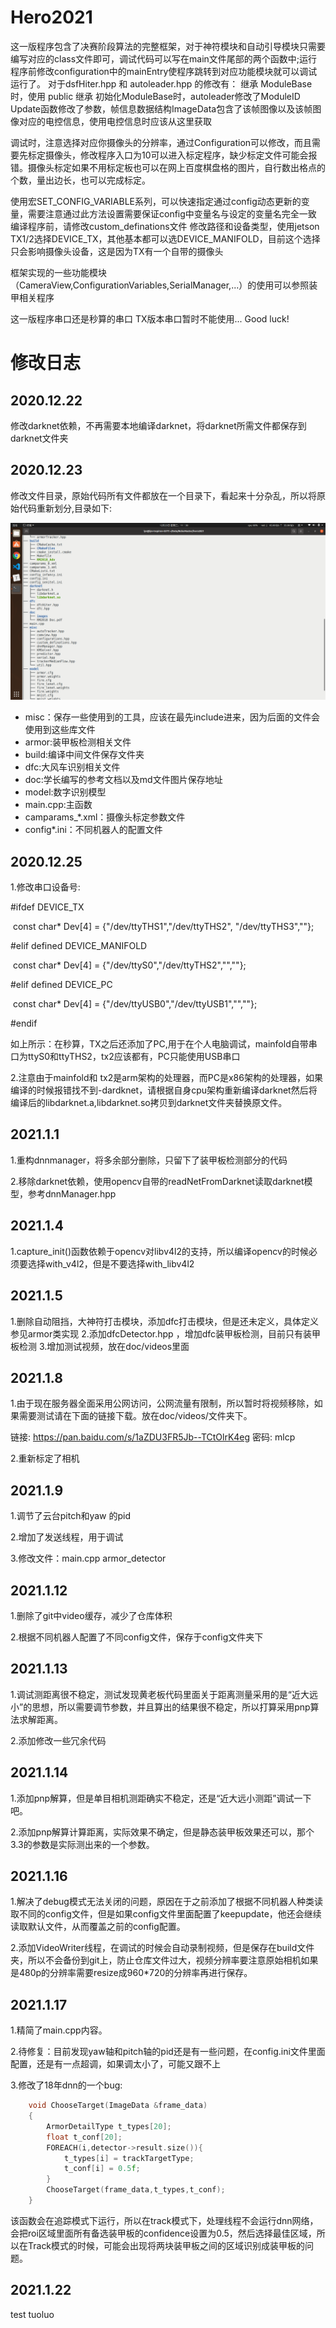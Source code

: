 # Hero2021

这一版程序包含了决赛阶段算法的完整框架，对于神符模块和自动引导模块只需要编写对应的class文件即可，调试代码可以写在main文件尾部的两个函数中;运行程序前修改configuration中的mainEntry使程序跳转到对应功能模块就可以调试运行了。
对于dsfHiter.hpp 和 autoleader.hpp 的修改有：
   继承 ModuleBase 时，使用 public 继承
   初始化ModuleBase时，autoleader修改了ModuleID
   Update函数修改了参数，帧信息数据结构ImageData包含了该帧图像以及该帧图像对应的电控信息，使用电控信息时应该从这里获取

调试时，注意选择对应你摄像头的分辨率，通过Configuration可以修改，而且需要先标定摄像头，修改程序入口为10可以进入标定程序，缺少标定文件可能会报错。摄像头标定如果不用标定板也可以在网上百度棋盘格的图片，自行数出格点的个数，量出边长，也可以完成标定。

使用宏SET_CONFIG_VARIABLE系列，可以快速指定通过config动态更新的变量，需要注意通过此方法设置需要保证config中变量名与设定的变量名完全一致
编译程序前，请修改custom_definations文件 修改路径和设备类型，使用jetson TX1/2选择DEVICE_TX，其他基本都可以选DEVICE_MANIFOLD，目前这个选择只会影响摄像头设备，这是因为TX有一个自带的摄像头

框架实现的一些功能模块（CameraView,ConfigurationVariables,SerialManager,...）的使用可以参照装甲相关程序

这一版程序串口还是秒算的串口 TX版本串口暂时不能使用...
Good luck!

# 修改日志
## 2020.12.22

修改darknet依赖，不再需要本地编译darknet，将darknet所需文件都保存到darknet文件夹

## 2020.12.23

修改文件目录，原始代码所有文件都放在一个目录下，看起来十分杂乱，所以将原始代码重新划分,目录如下:

![](doc/images/tree.png)

- misc：保存一些使用到的工具，应该在最先include进来，因为后面的文件会使用到这些库文件
- armor:装甲板检测相关文件
- build:编译中间文件保存文件夹
- dfc:大风车识别相关文件
- doc:学长编写的参考文档以及md文件图片保存地址
- model:数字识别模型
- main.cpp:主函数
- camparams_*.xml：摄像头标定参数文件
- config*.ini：不同机器人的配置文件

## 2020.12.25

1.修改串口设备号:

\#ifdef DEVICE_TX 

​        const char* Dev[4] = {"/dev/ttyTHS1","/dev/ttyTHS2", "/dev/ttyTHS3",""};

\#elif defined DEVICE_MANIFOLD

​        const char* Dev[4] = {"/dev/ttyS0","/dev/ttyTHS2","",""};

\#elif defined DEVICE_PC

​        const char* Dev[4] = {"/dev/ttyUSB0","/dev/ttyUSB1","",""};

\#endif

如上所示：在秒算，TX之后还添加了PC,用于在个人电脑调试，mainfold自带串口为ttyS0和ttyTHS2，tx2应该都有，PC只能使用USB串口

2.注意由于mainfold和 tx2是arm架构的处理器，而PC是x86架构的处理器，如果编译的时候报错找不到-dardknet，请根据自身cpu架构重新编译darknet然后将编译后的libdarknet.a,libdarknet.so拷贝到darknet文件夹替换原文件。

## 2021.1.1

1.重构dnnmanager，将多余部分删除，只留下了装甲板检测部分的代码

2.移除darknet依赖，使用opencv自带的readNetFromDarknet读取darknet模型，参考dnnManager.hpp

## 2021.1.4

1.capture_init()函数依赖于opencv对libv4l2的支持，所以编译opencv的时候必须要选择with_v4l2，但是不要选择with_libv4l2

## 2021.1.5

1.删除自动阻挡，大神符打击模块，添加dfc打击模块，但是还未定义，具体定义参见armor类实现
2.添加dfcDetector.hpp ，增加dfc装甲板检测，目前只有装甲板检测
3.增加测试视频，放在doc/videos里面

## 2021.1.8

1.由于现在服务器全面采用公网访问，公网流量有限制，所以暂时将视频移除，如果需要测试请在下面的链接下载。放在doc/videos/文件夹下。

链接: https://pan.baidu.com/s/1aZDU3FR5Jb--TCtOlrK4eg  密码: mlcp

2.重新标定了相机

## 2021.1.9

1.调节了云台pitch和yaw 的pid

2.增加了发送线程，用于调试

3.修改文件：main.cpp armor_detector

## 2021.1.12

1.删除了git中video缓存，减少了仓库体积

2.根据不同机器人配置了不同config文件，保存于config文件夹下

## 2021.1.13

1.调试测距离很不稳定，测试发现黄老板代码里面关于距离测量采用的是“近大远小”的思想，所以需要调节参数，并且算出的结果很不稳定，所以打算采用pnp算法求解距离。

2.添加修改一些冗余代码

## 2021.1.14

1.添加pnp解算，但是单目相机测距确实不稳定，还是“近大远小测距”调试一下吧。

2.添加pnp解算计算距离，实际效果不确定，但是静态装甲板效果还可以，那个3.3的参数是实际测出来的一个参数。

## 2021.1.16

1.解决了debug模式无法关闭的问题，原因在于之前添加了根据不同机器人种类读取不同的config文件，但是如果config文件里面配置了keepupdate，他还会继续读取默认文件，从而覆盖之前的config配置。

2.添加VideoWriter线程，在调试的时候会自动录制视频，但是保存在build文件夹，所以不会备份到git上，防止仓库文件过大，视频分辨率要注意原始相机如果是480p的分辨率需要resize成960*720的分辨率再进行保存。

## 2021.1.17

1.精简了main.cpp内容。

2.待修复：目前发现yaw轴和pitch轴的pid还是有一些问题，在config.ini文件里面配置，还是有一点超调，如果调太小了，可能又跟不上

3.修改了18年dnn的一个bug:

```c++
    void ChooseTarget(ImageData &frame_data)
    {
        ArmorDetailType t_types[20];
        float t_conf[20];
        FOREACH(i,detector->result.size()){
            t_types[i] = trackTargetType;
            t_conf[i] = 0.5f;
        }
        ChooseTarget(frame_data,t_types,t_conf);
    }
```

该函数会在追踪模式下运行，所以在track模式下，处理线程不会运行dnn网络，会把roi区域里面所有备选装甲板的confidence设置为0.5，然后选择最佳区域，所以在Track模式的时候，可能会出现将两块装甲板之间的区域识别成装甲板的问题。

## 2021.1.22
test tuoluo